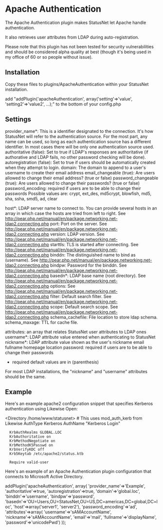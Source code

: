 Apache Authentication
=====================

The Apache Authentication plugin makes StatusNet let Apache handle authentication.

It also retrieves user attributes from LDAP during auto-registration.

Please note that this plugin has not been tested for security vulnerabilities and should be
considered alpha quality at best (though it's being used in my office of 60 or so people without
issue).

Installation
------------

Copy these files to plugins/ApacheAuthentication within your StatusNet installation.

add "addPlugin('apacheAuthentication',
    array('setting'=>'value', 'setting2'=>'value2', ...);"
to the bottom of your config.php

Settings
--------

provider_name*: This is a identifier designated to the connection.
    It's how StatusNet will refer to the authentication source.
    For the most part, any name can be used, so long as each authentication source has a different identifier.
    In most cases there will be only one authentication source used.
authoritative (false): Set to true if LDAP's responses are authoritative
    (if authorative and LDAP fails, no other password checking will be done).
autoregistration (false): Set to true if users should be automatically created
    when they attempt to login.
domain: The domain to append to a user's username to create their email address
email_changeable (true): Are users allowed to change their email address?
    (true or false)
password_changeable (true): Are users allowed to change their passwords?
    (true or false)
password_encoding: required if users are to be able to change their passwords
    Possible values are: crypt, ext_des, md5crypt, blowfish, md5, sha, ssha,
        smd5, ad, clear

host*: LDAP server name to connect to. You can provide several hosts in an
    array in which case the hosts are tried from left to right.
    See http://pear.php.net/manual/en/package.networking.net-ldap2.connecting.php
port: Port on the server.
    See http://pear.php.net/manual/en/package.networking.net-ldap2.connecting.php
version: LDAP version.
    See http://pear.php.net/manual/en/package.networking.net-ldap2.connecting.php
starttls: TLS is started after connecting.
    See http://pear.php.net/manual/en/package.networking.net-ldap2.connecting.php
binddn: The distinguished name to bind as (username).
    See http://pear.php.net/manual/en/package.networking.net-ldap2.connecting.php
bindpw: Password for the binddn.
    See http://pear.php.net/manual/en/package.networking.net-ldap2.connecting.php
basedn*: LDAP base name (root directory).
    See http://pear.php.net/manual/en/package.networking.net-ldap2.connecting.php
options: See http://pear.php.net/manual/en/package.networking.net-ldap2.connecting.php
filter: Default search filter.
    See http://pear.php.net/manual/en/package.networking.net-ldap2.connecting.php
scope: Default search scope.
    See http://pear.php.net/manual/en/package.networking.net-ldap2.connecting.php
schema_cachefile: File location to store ldap schema.
schema_maxage: TTL for cache file.

attributes: an array that relates StatusNet user attributes to LDAP ones
    username*: LDAP attribute value entered when authenticating to StatusNet
    nickname*: LDAP attribute value shown as the user's nickname
    email
    fullname
    homepage
    location
    password: required if users are to be able to change their passwords

* required
default values are in (parenthesis)

For most LDAP installations, the "nickname" and "username" attributes should
    be the same.

Example
-------

Here's an example apache2 configuration snippet that specifies Kerberos authentication using
Likewise Open:

   <Directory /home/www/statusnet>
      # This uses mod_auth_kerb from Likewise
      AuthType Kerberos
      AuthName "Kerberos Login"

      KrbAuthRealms GLOBAL.LOC
      KrbAuthoritative on
      KrbMethodNegotiate on
      KrbMethodK5Passwd on
      KrbVerifyKDC off
      Krb5Keytab /etc/apache2/status.ktb

      Require valid-user
   </Directory>

Here's an example of an Apache Authentication plugin configuration that connects to
    Microsoft Active Directory.

addPlugin('apacheAuthentication', array(
    'provider_name'=>'Example',
    'authoritative'=>true,
    'autoregistration'=>true,
    'domain'=>'global.loc',
    'binddn'=>'username',
    'bindpw'=>'password',
    'basedn'=>'OU=Users,OU=StatusNet,OU=US,DC=americas,DC=global,DC=loc',
    'host'=>array('server1', 'server2'),
    'password_encoding'=>'ad',
    'attributes'=>array(
        'username'=>'sAMAccountName',
        'nickname'=>'sAMAccountName',
        'email'=>'mail',
        'fullname'=>'displayName',
        'password'=>'unicodePwd')
));
